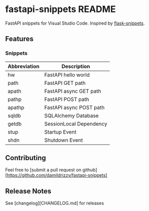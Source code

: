 # fastapi-snippets README

FastAPI snippets for Visual Studio Code. Inspired by [flask-snippets](https://marketplace.visualstudio.com/items?itemName=cstrap.flask-snippets).

## Features

### Snippets

| Abbreviation | Description                |
|--------------|----------------------------|
| hw           | FastAPI hello world        | 
| path         | FastAPI GET path           |
| apath        | FastAPI async GET path     |
| pathp        | FastAPI POST path          |
| apathp       | FastAPI async POST path    |
| sqldb        | SQLAlchemy Database        |
| getdb        | SessionLocal Dependency    |
| stup         | Startup Event              |
| shdn         | Shutdown Event             |


## Contributing
Feel free to [submit a pull request on github][https://github.com/damildrizzy/fastapi-snippets]

## Release Notes
See [changelog][CHANGELOG.md] for releases



